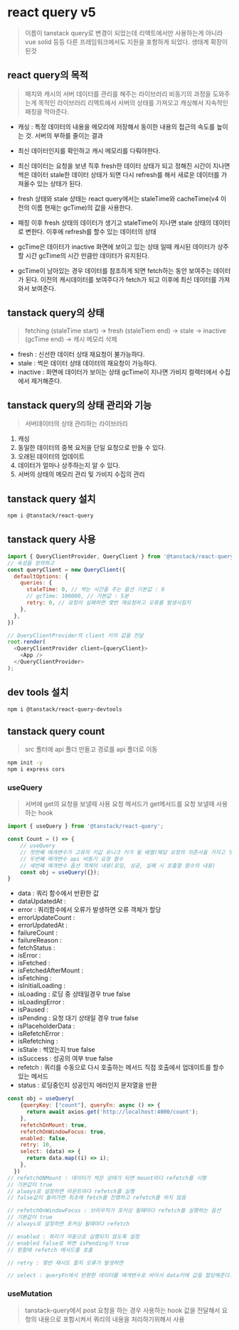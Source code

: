 # react query v5
> 이름이 tanstack query로 변경이 되었는데
> 리액트에서만 사용하는게 아니라 vue solid 등등
> 다른 프레임워크에서도 지원을 포함하게 되었다.
> 생태계 확장이 된것

## react query의 목적
> 패치와 캐시의 서버 데이터를 관리를 해주는 라이브러리
> 비동기의 과정을 도와주는게 목적인 라이브러리
> 리액트에서 서버의 상태를 가져오고 캐싱해서 지속적인 패칭을 막아준다.

- 캐싱 : 특정 데이터의 내용을 메모리에 저장해서 동이한 내용의 접근의 속도를 높이는 것. 서버의 부하를 줄이는 결과
- 최신 데이터인지를 확인하고 캐시 메모리를 다뤄야한다.

- 최신 데이터는 요청을 보낸 직후 fresh한 데이터 상태가 되고 정해진 시간이 지나면 썩은 데이터 stale한 데이터 상태가 되면 다시 refresh를 해서 새로운 데이터를 가져올수 있는 상태가 된다.

- fresh 상태와 stale 상태는 react query에서는 staleTime와 cacheTime(v4 이전의 이름 현재는 gcTime)의 값을 사용한다.

- 패칭 이후 fresh 상태의 데이터가 생기고 staleTime이 지나면 stale 상태의 데이터로 변한다. 이후에 refresh를 할수 있는 데이터의 상태

- gcTime은 데이터가 inactive 화면에 보이고 있는 상태 일때 캐시된 데이터가 상주할 시간 gcTime의 시간 만큼만 데이터가 유지된다.

- gcTime이 남아있는 경우 데이터를 참조하게 되면 fetch하는 동안 보여주는 데이터가 된다. 이전의 캐시데이터를 보여주다가 fetch가 되고 이후에 최신 데이터를 가져와서 보여준다.

## tanstack query의 상태

> fetching (staleTime start) -> fresh (staleTiem end) -> stale -> inactive (gcTime end) -> 캐시 메모리 삭제

- fresh : 신선한 데이터 상태 재요청이 불가능하다.
- stale : 썩은 데이터 상태 데이터의 재요청이 가능하다.
- inactive : 화면에 데이터가 보이는 상태 gcTime이 지나면 가비지 컬렉터에서 수집에서 제거해준다.

## tanstack query의 상태 관리와 기능
> 서버데이터의 상태 관리하는 라이브러리
1. 캐싱
2. 동일한 데이터의 중복 요처을 단일 요청으로 만들 수 있다.
3. 오래된 데이터의 업데이트 
4. 데이터가 얼마나 상주하는지 알 수 있다.
5. 서버의 상태의 메모리 관리 및 가비지 수집의 관리

## tanstack query 설치

```sh
npm i @tanstack/react-query
```

## tanstack query 사용

```js
import { QueryClientProvider, QueryClient } from '@tanstack/react-query';
// 속성을 정의하고
const queryClient = new QueryClient({
  defaultOptions: {
    queries: {
      staleTime: 0, // 썩는 시간을 주는 옵션 기본값 : 0
      // gcTime: 100000, // 기본값 : 5분
      retry: 0, // 요청이 실패하면 몇번 재요청하고 오류를 발생시킬지
    },
  },
})

// QueryClientProvider의 client 키의 값을 전달 
root.render(
  <QueryClientProvider client={queryClient}>
    <App />
  </QueryClientProvider>
);

```

## dev tools 설치

```sh
npm i @tanstack/react-query-devtools
```

## tanstack query count
> src 폴터에 api 폴더 만들고
> 경로를 api 폴더로 이동

```sh
npm init -y
npm i express cors
```

### useQuery
> 서버에 get의 요청을 보낼때 사용
> 요청 메서드가 get메서드를 요청 보낼때 사용하는 hook

```js
import { useQuery } from '@tanstack/react-query';

const Count = () => {
    // useQuery
    // 첫번째 매개변수가 고유의 키값 유니크 키가 될 배열(해당 요청의 의존서을 가지고 잇는 변수를 같이 넣어주면 좋다.)
    // 두번째 매개변수 api 비동기 요청 함수
    // 세번째 매개변수 옵션 객체의 내용(로딩, 성공, 실패 시 호출할 함수의 내용)
    const obj = useQuery({});
}
```

- data : 쿼리 함수에서 반환한 값
- dataUpdatedAt : 
- error : 쿼리함수에서 오류가 발생하면 오류 객체가 할당
- errorUpdateCount : 
- errorUpdatedAt : 
- failureCount : 
- failureReason : 
- fetchStatus : 
- isError : 
- isFetched : 
- isFetchedAfterMount : 
- isFetching : 
- isInitialLoading : 
- isLoading : 로딩 중 상태일경우 true false
- isLoadingError : 
- isPaused : 
- isPending : 요청 대기 상태일 경우 true false
- isPlaceholderData : 
- isRefetchError : 
- isRefetching : 
- isStale : 썩었는지 true false
- isSuccess : 성공의 여부 true false
- refetch : 쿼리를 수동으로 다시 호출하는 메서드 직접 호출에서 업데이트를 할수 있는 메서드
- status : 로딩중인지 성공인지 에러인지 문자열을 반환

```js
const obj = useQuery(
    {queryKey: ["count"], queryFn: async () => {
      return await axios.get('http://localhost:4000/count');
    },
    refetchOnMount: true,
    refetchOnWindowFocus: true,
    enabled: false,
    retry: 10,
    select: (data) => {
      return data.map((i) => i);
    },
  })
// refetchONMount : 데이터가 썩은 상태가 되면 mount마다 refetch를 시행
// 기본값이 true
// always로 설정하면 마운트마다 refetch를 실행
// false값이 들어가면 최초에 fetch를 진행하고 refetch를 하지 않음

// refetchOnWindowFocus : 브라우저가 포커싱 될때마다 refetch를 실행하는 옵션
// 기본값이 true
// always로 설정하면 포커싱 될때마다 refetch

// enabled : 쿼리가 자동으로 실행되지 않도록 설정
// enabled false로 하면 isPending가 true
// 원할때 refetch 메서드를 호출

// retry : 몇번 재시도 할지 오류가 발생하면 

// select : queryFn에서 반환한 데이터를 매개변수로 바아서 data키에 값을 할당해준다.
```

### useMutation
> tanstack-query에서 post 요청을 하는 경우 사용하는 hook
> 값을 전달해서 요청의 내용으로 포함시켜서 쿼리의 내용을 처리하기위해서 사용